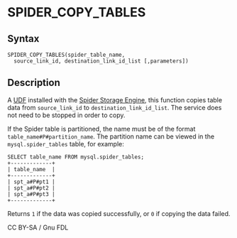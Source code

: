 # SPIDER\_COPY\_TABLES

## Syntax

```
SPIDER_COPY_TABLES(spider_table_name, 
  source_link_id, destination_link_id_list [,parameters])
```

## Description

A [UDF](../../../../server-usage/user-defined-functions/) installed with the [Spider Storage Engine](../), this function copies table data from `source_link_id` to `destination_link_id_list`. The service does not need to be stopped in order to copy.

If the Spider table is partitioned, the name must be of the format `table_name#P#partition_name`. The partition name can be viewed in the `mysql.spider_tables` table, for example:

```
SELECT table_name FROM mysql.spider_tables;
+-------------+
| table_name  |
+-------------+
| spt_a#P#pt1 |
| spt_a#P#pt2 |
| spt_a#P#pt3 |
+-------------+
```

Returns `1` if the data was copied successfully, or `0` if copying the data failed.

CC BY-SA / Gnu FDL

